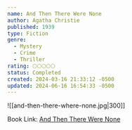 ```yaml
---
name: And Then There Were None
author: Agatha Christie
published: 1939
type: Fiction
genre:
  - Mystery
  - Crime
  - Thriller
rating: 🌕🌕🌕🌕🌕
status: Completed
created: 2024-03-16 21:33:12 -0500
updated: 2024-06-16 16:54:33 -0500
---
```


![[and-then-there-where-none.jpg|300]]

Book Link: [And Then There Were None](https://www.goodreads.com/book/show/16299.And_Then_There_Were_None)
